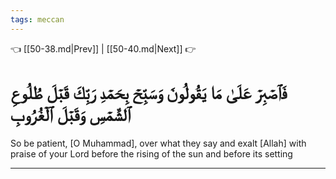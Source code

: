 ```yaml
---
tags: meccan
---
```


👈 [[50-38.md|Prev]] | [[50-40.md|Next]] 👉

# فَٱصۡبِرۡ عَلَىٰ مَا يَقُولُونَ وَسَبِّحۡ بِحَمۡدِ رَبِّكَ قَبۡلَ طُلُوعِ ٱلشَّمۡسِ وَقَبۡلَ ٱلۡغُرُوبِ

So be patient, [O Muhammad], over what they say and exalt [Allah] with praise of your Lord before the rising of the sun and before its setting

---

